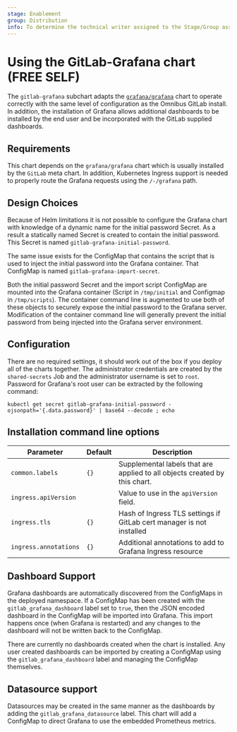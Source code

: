 ```yaml
---
stage: Enablement
group: Distribution
info: To determine the technical writer assigned to the Stage/Group associated with this page, see https://about.gitlab.com/handbook/engineering/ux/technical-writing/#assignments
---
```


# Using the GitLab-Grafana chart **(FREE SELF)**

The `gitlab-grafana` subchart adapts the [`grafana/grafana`](https://artifacthub.io/packages/helm/grafana/grafana)
chart to operate correctly with the same level of configuration as the Omnibus
GitLab install. In addition, the installation of Grafana allows additional
dashboards to be installed by the end user and be incorporated with the
GitLab supplied dashboards.

## Requirements

This chart depends on the `grafana/grafana` chart which is usually installed
by the `GitLab` meta chart. In addition, Kubernetes Ingress support is
needed to properly route the Grafana requests using the `/-/grafana` path.

## Design Choices

Because of Helm limitations it is not possible to configure the Grafana
chart with knowledge of a dynamic name for the initial password Secret.
As a result a statically named Secret is created to contain the initial
password. This Secret is named `gitlab-grafana-initial-password`.

The same issue exists for the ConfigMap that contains the script that
is used to inject the initial password into the Grafana container. That
ConfigMap is named `gitlab-grafana-import-secret`.

Both the initial password Secret and the import script ConfigMap are
mounted into the Grafana container (Script in `/tmp/initial` and Configmap in `/tmp/scripts`).
The container command line is augmented to use both
of these objects to securely expose the initial password to the
Grafana server. Modification of the container command line will
generally prevent the initial password from being injected into the
Grafana server environment.

## Configuration

There are no required settings, it should work out of the box if you deploy
all of the charts together. The administrator credentials are created by
the `shared-secrets` Job and the administrator username is set to `root`.
Password for Grafana's root user can be extracted by the following command:

```shell
kubectl get secret gitlab-grafana-initial-password -ojsonpath='{.data.password}' | base64 --decode ; echo
```

## Installation command line options

| Parameter             | Default | Description                                                          |
|-----------------------|---------|----------------------------------------------------------------------|
| `common.labels`       | `{}`    | Supplemental labels that are applied to all objects created by this chart.  |
| `ingress.apiVersion`  |         | Value to use in the `apiVersion` field. |
| `ingress.tls`         | `{}`    | Hash of Ingress TLS settings if GitLab cert manager is not installed |
| `ingress.annotations` | `{}`    | Additional annotations to add to Grafana Ingress resource            |

## Dashboard Support

Grafana dashboards are automatically discovered from the ConfigMaps in
the deployed namespace. If a ConfigMap has been created with the
`gitlab_grafana_dashboard` label set to `true`, then the JSON encoded
dashboard in the ConfigMap will be imported into Grafana. This import happens
once (when Grafana is restarted) and any changes to the dashboard will not be
written back to the ConfigMap.

There are currently no dashboards created when the chart is installed. Any
user created dashboards can be imported by creating a ConfigMap using the
`gitlab_grafana_dashboard` label and managing the ConfigMap themselves.

## Datasource support

Datasources may be created in the same manner as the dashboards by adding
the `gitlab_grafana_datasource` label. This chart will add a ConfigMap
to direct Grafana to use the embedded Prometheus metrics.
